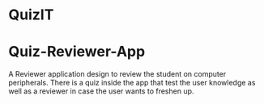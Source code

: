 # QuizIT
# Quiz-Reviewer-App

A Reviewer application design to review the student on computer peripherals. There is a quiz inside the app that test the user knowledge as well as a reviewer in case the user wants to freshen up.
